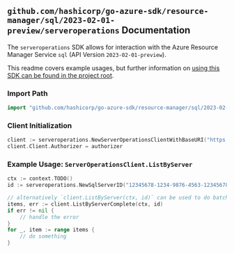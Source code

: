 
## `github.com/hashicorp/go-azure-sdk/resource-manager/sql/2023-02-01-preview/serveroperations` Documentation

The `serveroperations` SDK allows for interaction with the Azure Resource Manager Service `sql` (API Version `2023-02-01-preview`).

This readme covers example usages, but further information on [using this SDK can be found in the project root](https://github.com/hashicorp/go-azure-sdk/tree/main/docs).

### Import Path

```go
import "github.com/hashicorp/go-azure-sdk/resource-manager/sql/2023-02-01-preview/serveroperations"
```


### Client Initialization

```go
client := serveroperations.NewServerOperationsClientWithBaseURI("https://management.azure.com")
client.Client.Authorizer = authorizer
```


### Example Usage: `ServerOperationsClient.ListByServer`

```go
ctx := context.TODO()
id := serveroperations.NewSqlServerID("12345678-1234-9876-4563-123456789012", "example-resource-group", "serverValue")

// alternatively `client.ListByServer(ctx, id)` can be used to do batched pagination
items, err := client.ListByServerComplete(ctx, id)
if err != nil {
	// handle the error
}
for _, item := range items {
	// do something
}
```
